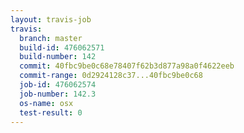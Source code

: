 ```yaml
---
layout: travis-job
travis:
  branch: master
  build-id: 476062571
  build-number: 142
  commit: 40fbc9be0c68e78407f62b3d877a98a0f4622eeb
  commit-range: 0d2924128c37...40fbc9be0c68
  job-id: 476062574
  job-number: 142.3
  os-name: osx
  test-result: 0
---
```

